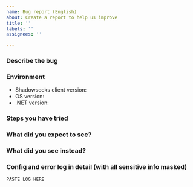```yaml
---
name: Bug report (English)
about: Create a report to help us improve
title: ''
labels: ''
assignees: ''

---
```


<!--
- Shadowsocks is a non-profit open source project. If you bought the service from a provider, please contact them.
- If you have questions rather than Shadowsocks Windows client, please go to https://github.com/shadowsocks
- Please read Wiki carefully, especially https://github.com/shadowsocks/shadowsocks-windows/wiki/Troubleshooting
- And search from Issue Board https://github.com/shadowsocks/shadowsocks-windows/issues?utf8=%E2%9C%93&q=is%3Aissue
- Please include the following information. Questions lacking details will be closed.
-->

### Describe the bug

### Environment

- Shadowsocks client version:
- OS version:
- .NET version:

### Steps you have tried


### What did you expect to see?


### What did you see instead?


### Config and error log in detail (with all sensitive info masked)

```
PASTE LOG HERE
```
